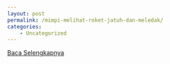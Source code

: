 ```yaml
---
layout: post
permalink: /mimpi-melihat-roket-jatuh-dan-meledak/
categories:
    - Uncategorized
---
```


[Baca Selengkapnya](/01)